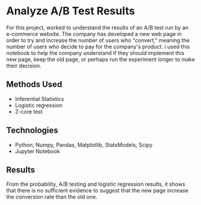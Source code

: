 
# Analyze A/B Test Results


For this project, worked to understand the results of an A/B test run by an e-commerce website. The company has developed a new web page in order to try and increase the number of users who "convert," meaning the number of users who decide to pay for the company's product. i used this notebook to help the company understand if they should implement this new page, keep the old page, or perhaps run the experiment longer to make their decision.

## Methods Used
- Inferential Statistics
- Logistic regression
- Z-core test
## Technologies
- Python, Numpy, Pandas, Matplotlib, StatsModels, Scipy
- Jupyter Notebook
## Results
From the probability, A/B testing and logistic regression results, it shows that there is no sufficient evidence to suggest that the new page increase the conversion rate than the old one.
